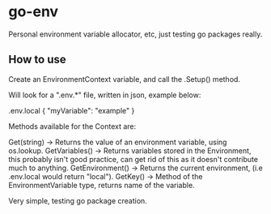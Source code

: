 # go-env
Personal environment variable allocator, etc, just testing go packages really. 

## How to use

Create an EnvironmentContext variable, and call the .Setup() method.

Will look for a ".env.*" file, written in json, example below:

.env.local
{
  "myVariable": "example"
}

Methods available for the Context are:

Get(string) -> Returns the value of an environment variable, using os.lookup.
GetVariables() -> Returns variables stored in the Environment, this probably isn't good practice, can get rid of this as it doesn't contribute much to anything.
GetEnvironment() -> Returns the current environment, (i.e .env.local would return "local").
GetKey() -> Method of the EnvironmentVariable type, returns name of the variable.

Very simple, testing go package creation.
